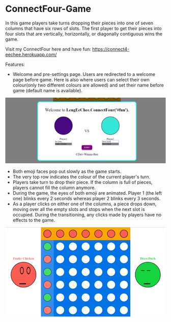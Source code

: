 # ConnectFour-Game
In this game players take turns dropping their pieces into one of seven columns that have six rows of slots. The first player to get their pieces into four slots that are vertically, horizontally, or diagonally contiguous wins the game.

Visit my ConnectFour here and have fun: https://connect4-eechee.herokuapp.com/

Features:
* Welcome and pre-settings page. Users are redirected to a welcome page before game. Here is also where users can select their own colour(only two different colours are allowed) and set their name before game (default name is available).

<img src="connect4-PreGame.png">

* Both emoji faces pop out slowly as the game starts.
* The very top row indicates the colour of the current player's turn. 
* Players take turn to drop their piece. If the column is full of pieces, players cannot fill the column anymore.    
* During the game, the eyes of both emoji are animated. Player 1 (the left one) blinks every 2 seconds whereas player 2 blinks every 3 seconds.  
* As a player clicks on either one of the columns, a piece drops down, moving over all the empty slots and stops when the next slot is occupied. During the transitioning, any clicks made by players have no effects to the game.

<img src="connect4.png">
